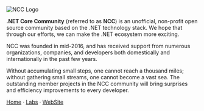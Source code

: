 <!--

**Here are some ideas to get you started:**

🙋‍♀️ A short introduction - what is your organization all about?
🌈 Contribution guidelines - how can the community get involved?
👩‍💻 Useful resources - where can the community find your docs? Is there anything else the community should know?
🍿 Fun facts - what does your team eat for breakfast?
🧙 Remember, you can do mighty things with the power of [Markdown](https://docs.github.com/github/writing-on-github/getting-started-with-writing-and-formatting-on-github/basic-writing-and-formatting-syntax)
-->

![NCC Logo](https://github.com/dotnetcore/Home/raw/master/img/ncc-name.png)

**.NET Core Community** (referred to as **NCC**) is an unofficial, non-profit open source community based on the .NET technology stack. We hope that through our efforts, we can make the .NET ecosystem more exciting.

NCC was founded in mid-2016, and has received support from numerous organizations, companies, and developers both domestically and internationally in the past few years.

Without accumulating small steps, one cannot reach a thousand miles; without gathering small streams, one cannot become a vast sea. The outstanding member projects in the NCC community will bring surprises and efficiency improvements to every developer.

[Home](https://github.com/dotnetcore/Home) · [Labs](https://github.com/dotnet-lab) · [WebSite](https://www.dotnetcore.xyz)
